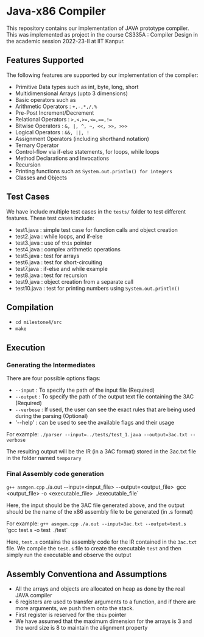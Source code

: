 # Java-x86 Compiler
This repository contains our implementation of JAVA prototype compiler. 
This was implemented as project in the course CS335A : Compiler Design in the academic session 2022-23-II at IIT Kanpur.

## Features Supported

The following features are supported by our implementation of the compiler:

* Primitive Data types such as int, byte, long, short
* Multidimensional Arrays (upto 3 dimensions)
* Basic operators such as
*   Arithmetic Operators : `+,-,*,/,%`
*   Pre-Post Increment/Decrement
*   Relational Operators : `>,<,>=,<=,==,!=`
*   Bitwise Operators : `&, |, ^, ~, <<, >>, >>>`
*   Logical Operators : `&&, ||, !`
*   Assignment Operators (including shorthand notation)
*   Ternary Operator
* Control-flow via if-else statements, for loops, while loops
* Method Declarations and Invocations
* Recursion
* Printing functions such as `System.out.println() for integers`
* Classes and Objects

## Test Cases

We have include multiple test cases in the `tests/` folder 
to test different features. These test cases include:
* test1.java : simple test case for function calls and object creation
* test2.java : while loops, and if-else
* test3.java : use of `this` pointer
* test4.java : complex arithmetic operations
* test5.java : test for arrays
* test6.java : test for short-circuiting
* test7.java : if-else and while example
* test8.java : test for recursion
* test9.java : object creation from a separate call
* test10.java : test for printing numbers using `System.out.println()`

## Compilation

* `cd milestone4/src`
* `make`

## Execution

### Generating the Intermediates

There are four possible options flags:
* `--input` : To specify the path of the input file (Required)
* `--output` : To specify the path of the output text file containing the 3AC (Required)
* `--verbose` : If used, the user can see the exact rules that are being used during the parsing (Optional)
* '--help' : can be used to see the available flags and their usage

For example:
`./parser --input=../tests/test_1.java --output=3ac.txt --verbose`

The resulting output will be the IR (in a 3AC format) stored in the
3ac.txt file in the folder named `temporary`

### Final Assembly code generation

`g++ asmgen.cpp`
./a.out --input=<input_file> --output=<output_file>`
`gcc <output_file> -o <executable_file>`
`./executable_file`

Here, the input should be the 3AC file generated above, and the
output should be the name of the x86 assembly file to 
be generated (in .s format)

For example:
`g++ asmgen.cpp`
`./a.out --input=3ac.txt --output=test.s`
'gcc test.s -o test`
`./test`

Here, `test.s` contains the assembly code for the IR
contained in the `3ac.txt` file. We compile the `test.s` file
to create the executable `test` and then simply run the
executable and observe the output

## Assembly Conventiona and Assumptions

* All the arrays and objects are allocated on heap as done by the real JAVA compiler
* 6 registers are used to transfer arguments to a function, and if there are more arguments, we push them onto the stack.
* First register is reserved for the `this` pointer
* We have assumed that the maximum dimension for the arrays is 3 and the word size is 8 to maintain the alignment property

